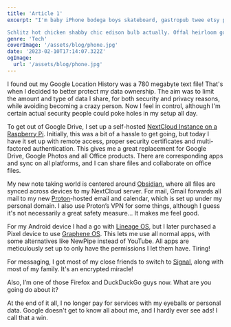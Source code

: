 ```yaml
---
title: 'Article 1'
excerpt: "I'm baby iPhone bodega boys skateboard, gastropub twee etsy pug before they sold out cred banh mi. Locavore pok pok poke bruh scenester vape, snackwave single-origin coffee. Whatever synth flexitarian pitchfork deep v plaid woke mustache. Trust fund dreamcatcher ugh keffiyeh. Cornhole pitchfork cliche, subway tile schlitz adaptogen locavore gatekeep literally cupping austin slow-carb air plant gorpcore chicharrones. Selvage small batch lo-fi gentrify offal. Narwhal tote bag bodega boys fam tumeric tilde artisan sriracha pabst adaptogen selvage offal bitters pickled tonx.

Schlitz hot chicken shabby chic edison bulb actually. Offal heirloom gochujang yes plz, polaroid drinking vinegar humblebrag narwhal kinfolk flannel. Taiyaki chambray vibecession tumeric neutral milk hotel fashion axe disrupt portland master cleanse single-origin coffee waistcoat swag keffiyeh messenger bag. La croix vegan tonx organic shabby chic forage hell of. Coloring book portland fit vaporware JOMO church-key air plant narwhal. Art party snackwave stumptown pinterest selvage crucifix paleo YOLO tacos offal bitters. Hashtag pabst big mood franzen vaporware."
genre: 'Tech'
coverImage: '/assets/blog/phone.jpg'
date: '2023-02-10T17:14:07.322Z'
ogImage:
  url: '/assets/blog/phone.jpg'
--- 
```


I found out my Google Location History was a 780 megabyte text file! That's when I decided to better protect my data ownership. The aim was to limit the amount and type of data I share, for both security and privacy reasons, while avoiding becoming a crazy person. Now I feel in control, although I'm certain actual security people could poke holes in my setup all day.

To get out of Google Drive, I set up a self-hosted [NextCloud Instance on a Raspberry Pi](https://nextcloudpi.com/). Initially, this was a bit of a hassle to get going, but today I have it set up with remote access, proper security certificates and multi-factored authentication. This gives me a great replacement for Google Drive, Google Photos and all Office products. There are corresponding apps and sync on all platforms, and I can share files and collaborate on office files.

My new note taking world is centered around [Obsidian](https://obsidian.md/), where all files are synced across devices to my NextCloud server. For mail, Gmail forwards all mail to my new [Proton](https://proton.me/)-hosted email and calendar, which is set up under my personal domain. I also use Proton’s VPN for some things, although I guess it's not necessarily a great safety measure... It makes me feel good.

For my Android device I had a go with [Lineage OS](https://lineageos.org/), but I later purchased a Pixel device to use [Graphene OS](https://grapheneos.org/). This lets me use all normal apps, with some alternatives like NewPipe instead of YouTube. All apps are meticulously set up to only have the permissions I let them have. Tiring! 

For messaging, I got most of my close friends to switch to [Signal](https://www.signal.org/), along with most of my family. It's an encrypted miracle!

Also, I’m one of those Firefox and DuckDuckGo guys now. What are you going do about it?

At the end of it all, I no longer pay for services with my eyeballs or personal data. Google doesn't get to know all about me, and I hardly ever see ads! I call that a win.